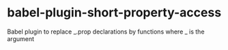 # babel-plugin-short-property-access
Babel plugin to replace _.prop declarations by functions where _ is the argument
